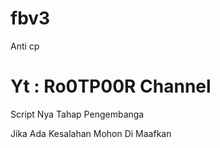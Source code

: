 # fbv3
Anti cp 

# Yt : Ro0TP00R Channel

Script Nya Tahap Pengembanga

Jika Ada Kesalahan Mohon Di Maafkan
